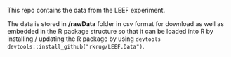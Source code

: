This repo contains the data from the LEEF experiment.

The data is stored in **/rawData** folder in csv format for download as
well as embedded in the R package structure so that it can be loaded
into R by installing / updating the R package by using `devtools
devtools::install_github("rkrug/LEEF.Data")`.
